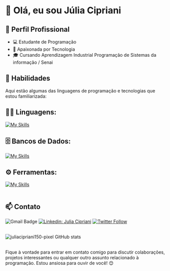 # 👋 Olá, eu sou Júlia Cipriani

## 💼 Perfil Profissional

- 💻 Estudante de Programação
- 🌱 Apaixonada por Tecnologia
- 🎓 Cursando Aprendizagem Industrial Programação de Sistemas da informação / Senai

## 🚀 Habilidades

Aqui estão algumas das linguagens de programação e tecnologias que estou familiarizada:

## 👨‍💻 Linguagens: 
[![My Skills](https://skillicons.dev/icons?i=java,javascript)](https://skillicons.dev)

## 🗄️ Bancos de Dados: 
[![My Skills](https://skillicons.dev/icons?i=mysql)](https://skillicons.dev)

## ⚙️ Ferramentas:
[![My Skills](https://skillicons.dev/icons?i=git,github,visualstudio)](https://skillicons.dev)<br><br>

## 📫 Contato

![Gmail Badge](https://img.shields.io/badge/-juliacipriani150@gmail.com-006bed?style=flat-square&logo=Gmail&logoColor=white&link=mailto:juliacipriani150@gmail.com)
[![Linkedin: Julia Cipriani](https://img.shields.io/badge/-juliacipriani150-blue?style=flat-square&logo=Linkedin&logoColor=white&link=https://www.linkedin.com/in/juliacipriani150/)](https://www.linkedin.com/in/juliacipriani150/)
[![Twitter Follow](https://img.shields.io/twitter/follow/juliacipriani150?style=social)](https://twitter.com/juliacipriani150) <br><br>

![juliacipriani150-pixel GitHub stats](https://github-readme-stats.vercel.app/api?username=juliacipriani150-pixel&show_icons=true&theme=dark) <br><br>

Fique à vontade para entrar em contato comigo para discutir colaborações, projetos interessantes ou qualquer outro assunto relacionado à programação. Estou ansiosa para ouvir de você! 😊
